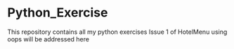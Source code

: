# Python_Exercise
This repository contains all my python exercises
Issue 1 of HotelMenu using oops will be addressed here

